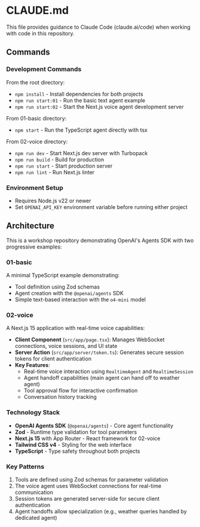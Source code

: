 # CLAUDE.md

This file provides guidance to Claude Code (claude.ai/code) when working with code in this repository.

## Commands

### Development Commands

From the root directory:
- `npm install` - Install dependencies for both projects
- `npm run start:01` - Run the basic text agent example
- `npm run start:02` - Start the Next.js voice agent development server

From 01-basic directory:
- `npm start` - Run the TypeScript agent directly with tsx

From 02-voice directory:
- `npm run dev` - Start Next.js dev server with Turbopack
- `npm run build` - Build for production
- `npm run start` - Start production server
- `npm run lint` - Run Next.js linter

### Environment Setup
- Requires Node.js v22 or newer
- Set `OPENAI_API_KEY` environment variable before running either project

## Architecture

This is a workshop repository demonstrating OpenAI's Agents SDK with two progressive examples:

### 01-basic
A minimal TypeScript example demonstrating:
- Tool definition using Zod schemas
- Agent creation with the `@openai/agents` SDK
- Simple text-based interaction with the `o4-mini` model

### 02-voice
A Next.js 15 application with real-time voice capabilities:
- **Client Component** (`src/app/page.tsx`): Manages WebSocket connections, voice sessions, and UI state
- **Server Action** (`src/app/server/token.ts`): Generates secure session tokens for client authentication
- **Key Features**:
  - Real-time voice interaction using `RealtimeAgent` and `RealtimeSession`
  - Agent handoff capabilities (main agent can hand off to weather agent)
  - Tool approval flow for interactive confirmation
  - Conversation history tracking

### Technology Stack
- **OpenAI Agents SDK** (`@openai/agents`) - Core agent functionality
- **Zod** - Runtime type validation for tool parameters
- **Next.js 15** with App Router - React framework for 02-voice
- **Tailwind CSS v4** - Styling for the web interface
- **TypeScript** - Type safety throughout both projects

### Key Patterns
1. Tools are defined using Zod schemas for parameter validation
2. The voice agent uses WebSocket connections for real-time communication
3. Session tokens are generated server-side for secure client authentication
4. Agent handoffs allow specialization (e.g., weather queries handled by dedicated agent)